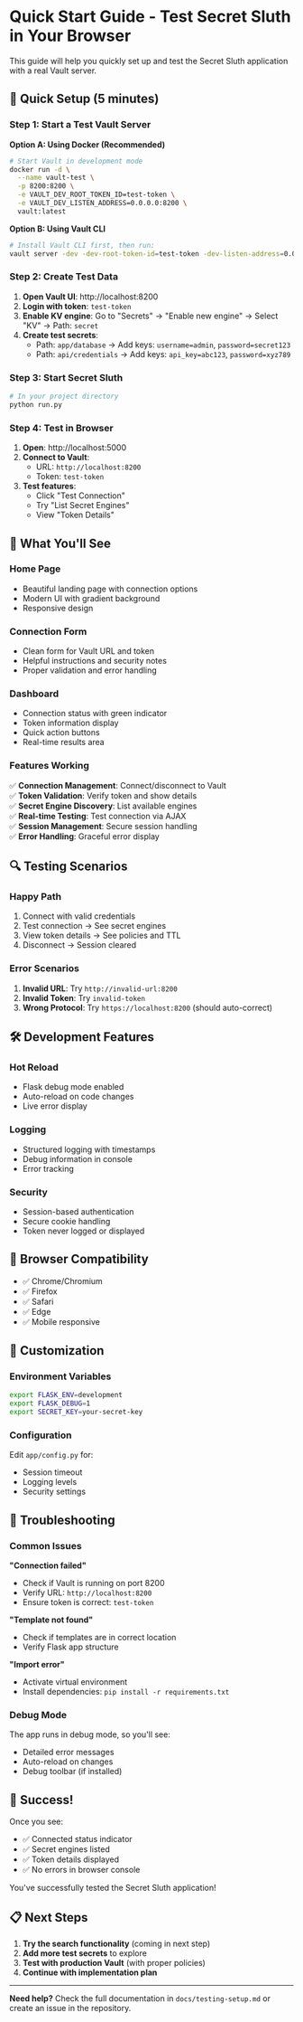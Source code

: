 # Quick Start Guide - Test Secret Sluth in Your Browser

This guide will help you quickly set up and test the Secret Sluth application with a real Vault server.

## 🚀 Quick Setup (5 minutes)

### Step 1: Start a Test Vault Server

**Option A: Using Docker (Recommended)**
```bash
# Start Vault in development mode
docker run -d \
  --name vault-test \
  -p 8200:8200 \
  -e VAULT_DEV_ROOT_TOKEN_ID=test-token \
  -e VAULT_DEV_LISTEN_ADDRESS=0.0.0.0:8200 \
  vault:latest
```

**Option B: Using Vault CLI**
```bash
# Install Vault CLI first, then run:
vault server -dev -dev-root-token-id=test-token -dev-listen-address=0.0.0.0:8200
```

### Step 2: Create Test Data

1. **Open Vault UI**: http://localhost:8200
2. **Login with token**: `test-token`
3. **Enable KV engine**: Go to "Secrets" → "Enable new engine" → Select "KV" → Path: `secret`
4. **Create test secrets**:
   - Path: `app/database` → Add keys: `username=admin`, `password=secret123`
   - Path: `api/credentials` → Add keys: `api_key=abc123`, `password=xyz789`

### Step 3: Start Secret Sluth

```bash
# In your project directory
python run.py
```

### Step 4: Test in Browser

1. **Open**: http://localhost:5000
2. **Connect to Vault**:
   - URL: `http://localhost:8200`
   - Token: `test-token`
3. **Test features**:
   - Click "Test Connection"
   - Try "List Secret Engines"
   - View "Token Details"

## 🎯 What You'll See

### Home Page
- Beautiful landing page with connection options
- Modern UI with gradient background
- Responsive design

### Connection Form
- Clean form for Vault URL and token
- Helpful instructions and security notes
- Proper validation and error handling

### Dashboard
- Connection status with green indicator
- Token information display
- Quick action buttons
- Real-time results area

### Features Working
✅ **Connection Management**: Connect/disconnect to Vault  
✅ **Token Validation**: Verify token and show details  
✅ **Secret Engine Discovery**: List available engines  
✅ **Real-time Testing**: Test connection via AJAX  
✅ **Session Management**: Secure session handling  
✅ **Error Handling**: Graceful error display  

## 🔍 Testing Scenarios

### Happy Path
1. Connect with valid credentials
2. Test connection → See secret engines
3. View token details → See policies and TTL
4. Disconnect → Session cleared

### Error Scenarios
1. **Invalid URL**: Try `http://invalid-url:8200`
2. **Invalid Token**: Try `invalid-token`
3. **Wrong Protocol**: Try `https://localhost:8200` (should auto-correct)

## 🛠️ Development Features

### Hot Reload
- Flask debug mode enabled
- Auto-reload on code changes
- Live error display

### Logging
- Structured logging with timestamps
- Debug information in console
- Error tracking

### Security
- Session-based authentication
- Secure cookie handling
- Token never logged or displayed

## 📱 Browser Compatibility

- ✅ Chrome/Chromium
- ✅ Firefox
- ✅ Safari
- ✅ Edge
- ✅ Mobile responsive

## 🔧 Customization

### Environment Variables
```bash
export FLASK_ENV=development
export FLASK_DEBUG=1
export SECRET_KEY=your-secret-key
```

### Configuration
Edit `app/config.py` for:
- Session timeout
- Logging levels
- Security settings

## 🚨 Troubleshooting

### Common Issues

**"Connection failed"**
- Check if Vault is running on port 8200
- Verify URL: `http://localhost:8200`
- Ensure token is correct: `test-token`

**"Template not found"**
- Check if templates are in correct location
- Verify Flask app structure

**"Import error"**
- Activate virtual environment
- Install dependencies: `pip install -r requirements.txt`

### Debug Mode
The app runs in debug mode, so you'll see:
- Detailed error messages
- Auto-reload on changes
- Debug toolbar (if installed)

## 🎉 Success!

Once you see:
- ✅ Connected status indicator
- ✅ Secret engines listed
- ✅ Token details displayed
- ✅ No errors in browser console

You've successfully tested the Secret Sluth application! 

## 📋 Next Steps

1. **Try the search functionality** (coming in next step)
2. **Add more test secrets** to explore
3. **Test with production Vault** (with proper policies)
4. **Continue with implementation plan**

---

**Need help?** Check the full documentation in `docs/testing-setup.md` or create an issue in the repository.
